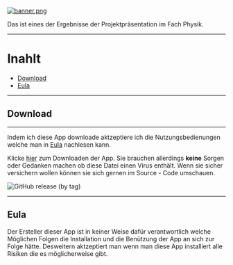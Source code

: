 [![banner.png](https://i.postimg.cc/hGqQ8JK4/banner.png)](https://postimg.cc/ts2gp418)

Das ist eines der Ergebnisse der Projektpräsentation im Fach Physik.


---

# Inahlt

- [Download](#download)
- [Eula](#eula)

---

## Download

---

Indem ich diese App downloade aktzeptiere ich die Nutzungsbedienungen welche man in [Eula](#eula) nachlesen kann.

Klicke [hier](https://github.com/Jochengehtab/PP-Landwirtschaft/releases/download/First/Projektprasentation.apk "download") zum Downloaden der App. Sie brauchen allerdings __keine__ Sorgen oder Gedanken machen ob diese Datei einen Virus enthält. Wenn sie sicher versichern wollen können sie sich gernen im Source - Code umschauen.

![GitHub release (by tag)](https://img.shields.io/github/downloads/Jochengehtab/PP-Landwirtschaft/First/total?style=for-the-badge)

---

## Eula

Der Ersteller dieser App ist in keiner Weise dafür verantwortlich welche Möglichen Folgen die Installation und die Benützung der App an sich zur Folge hätte. Desweitern aktzeptiert man wenn man diese App installiert alle Risiken die es möglicherweise gibt.
